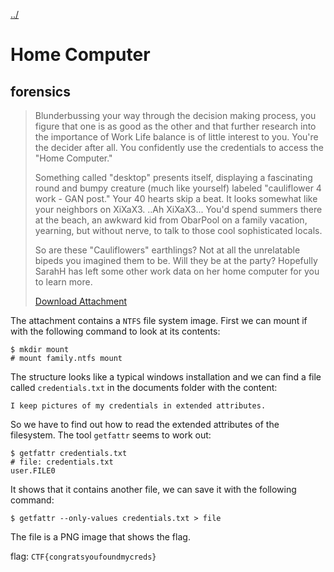 [../](../../)

# Home Computer

## forensics

> Blunderbussing your way through the decision making process, you figure that one is as good as the other and that further research into the importance of Work Life balance is of little interest to you. You're the decider after all. You confidently use the credentials to access the "Home Computer."
>
> Something called "desktop" presents itself, displaying a fascinating round and bumpy creature (much like yourself) labeled  "cauliflower 4 work - GAN post."  Your 40 hearts skip a beat.  It looks somewhat like your neighbors on XiXaX3.   ..Ah XiXaX3... You'd spend summers there at the beach, an awkward kid from ObarPool on a family vacation, yearning, but without nerve, to talk to those cool sophisticated locals.
> 
> So are these "Cauliflowers" earthlings? Not at all the unrelatable bipeds you imagined them to be.  Will they be at the party?  Hopefully SarahH has left some other work data on her home computer for you to learn more.
>
> [Download Attachment](https://storage.googleapis.com/gctf-2019-attachments/86863db246859897dda6ba3a4f5801de9109d63c9b6b69810ec4182bf44c9b75)

The attachment contains a `NTFS` file system image. First we can mount if with the following command to look at its contents:

	$ mkdir mount
	# mount family.ntfs mount

The structure looks like a typical windows installation and we can find a file called `credentials.txt` in the documents folder with the content:

	I keep pictures of my credentials in extended attributes.

So we have to find out how to read the extended attributes of the filesystem. The tool `getfattr` seems to work out:

	$ getfattr credentials.txt
	# file: credentials.txt
	user.FILE0

It shows that it contains another file, we can save it with the following command:

	$ getfattr --only-values credentials.txt > file

The file is a PNG image that shows the flag.

flag: `CTF{congratsyoufoundmycreds}`